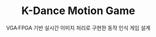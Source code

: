 ---
title: K-Dance Motion Game
order : 2
subtitle: VGA·FPGA 기반 실시간 이미지 처리로 구현한 동작 인식 게임 설계
description: ""
layout: page
permalink: /projects/motion_game/
image: /img/motion_game/title.png
tags : [Vivado, Vitis, FPGA, SystemVerilog, Python]
---